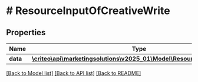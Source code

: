 # # ResourceInputOfCreativeWrite

## Properties

Name | Type | Description | Notes
------------ | ------------- | ------------- | -------------
**data** | [**\criteo\api\marketingsolutions\v2025_01\Model\ResourceOfCreativeWrite**](ResourceOfCreativeWrite.md) |  | [optional]

[[Back to Model list]](../../README.md#models) [[Back to API list]](../../README.md#endpoints) [[Back to README]](../../README.md)
